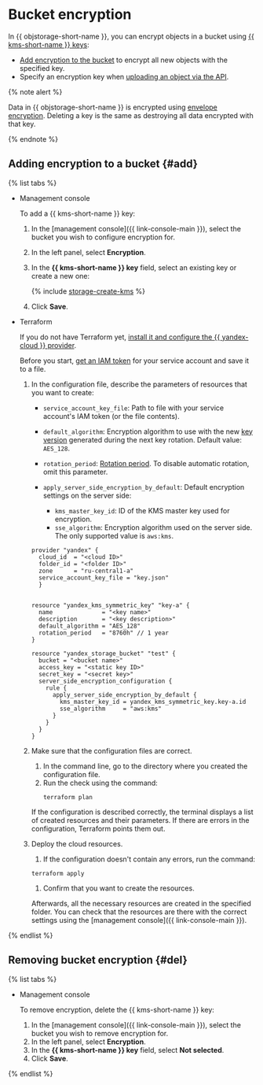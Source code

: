 # Bucket encryption

In {{ objstorage-short-name }}, you can encrypt objects in a bucket using [{{ kms-short-name }} keys](../../../kms/concepts/key.md):
* [Add encryption to the bucket](#add) to encrypt all new objects with the specified key.
* Specify an encryption key when [uploading an object via the API](../../s3/api-ref/object/upload.md).

{% note alert %}

Data in {{ objstorage-short-name }} is encrypted using [envelope encryption](../../../kms/concepts/envelope.md). Deleting a key is the same as destroying all data encrypted with that key.

{% endnote %}

## Adding encryption to a bucket {#add}

{% list tabs %}

- Management console

   To add a {{ kms-short-name }} key:
   1. In the [management console]({{ link-console-main }}), select the bucket you wish to configure encryption for.
   1. In the left panel, select **Encryption**.
   1. In the **{{ kms-short-name }} key** field, select an existing key or create a new one:

      {% include [storage-create-kms](../../_includes_service/storage-create-kms.md) %}

   1. Click **Save**.

- Terraform

   If you do not have Terraform yet, [install it and configure the {{ yandex-cloud }} provider](../../../tutorials/infrastructure-management/terraform-quickstart.md#install-terraform).

   Before you start, [get an IAM token](../../../iam/operations/iam-token/create-for-sa.md#via-cli) for your service account and save it to a file.

   1. In the configuration file, describe the parameters of resources that you want to create:

      * `service_account_key_file`: Path to file with your service account's IAM token (or the file contents).
      * `default_algorithm`: Encryption algorithm to use with the new [key version](../../../kms/concepts/version.md) generated during the next key rotation. Default value: `AES_128`.
      * `rotation_period`: [Rotation period](../../../kms/concepts/version.md#rotate-key). To disable automatic rotation, omit this parameter.
      * `apply_server_side_encryption_by_default`: Default encryption settings on the server side:

         * `kms_master_key_id`: ID of the KMS master key used for encryption.
         * `sse_algorithm`: Encryption algorithm used on the server side. The only supported value is `aws:kms`.

      ```
      provider "yandex" {
        cloud_id  = "<cloud ID>"
        folder_id = "<folder ID>"
        zone      = "ru-central1-a"
        service_account_key_file = "key.json"
        }


      resource "yandex_kms_symmetric_key" "key-a" {
        name              = "<key name>"
        description       = "<key description>"
        default_algorithm = "AES_128"
        rotation_period   = "8760h" // 1 year
      }

      resource "yandex_storage_bucket" "test" {
        bucket = "<bucket name>"
        access_key = "<static key ID>"
        secret_key = "<secret key>"
        server_side_encryption_configuration {
          rule {
            apply_server_side_encryption_by_default {
              kms_master_key_id = yandex_kms_symmetric_key.key-a.id
              sse_algorithm     = "aws:kms"
            }
          }
        }
      }
      ```

   1. Make sure that the configuration files are correct.

      1. In the command line, go to the directory where you created the configuration file.
      1. Run the check using the command:
         ```
         terraform plan
         ```

      If the configuration is described correctly, the terminal displays a list of created resources and their parameters. If there are errors in the configuration, Terraform points them out.

   1. Deploy the cloud resources.

      1. If the configuration doesn't contain any errors, run the command:
      ```
      terraform apply
      ```

      1. Confirm that you want to create the resources.

      Afterwards, all the necessary resources are created in the specified folder. You can check that the resources are there with the correct settings using the [management console]({{ link-console-main }}).

{% endlist %}

## Removing bucket encryption {#del}

{% list tabs %}

- Management console

   To remove encryption, delete the {{ kms-short-name }} key:
   1. In the [management console]({{ link-console-main }}), select the bucket you wish to remove encryption for.
   1. In the left panel, select **Encryption**.
   1. In the **{{ kms-short-name }} key** field, select **Not selected**.
   1. Click **Save**.

{% endlist %}
